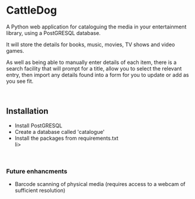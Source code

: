 <h1>CattleDog</h1>

<p>A Python web application for cataloguing the media in your entertainment library, using a PostGRESQL database.</p>

<p>It will store the details for books, music, movies, TV shows and video games.</p>

<p>As well as being able to manually enter details of each item, there is a search facility that will prompt for a title, allow you to select the relevant entry, then import any details found into a form for you to update or add as you see fit.</p>

<br />
<h2>Installation</h2>
<ul>
  <li>Install PostGRESQL</li>
  <li>Create a database called 'catalogue'</li>
  <li>Install the packages from requirements.txt</li>li>
</ul>

<br />
<h3>Future enhancments</h3>
<ul>
  <li>Barcode scanning of physical media (requires access to a webcam of sufficient resolution)</li>
</ul>

